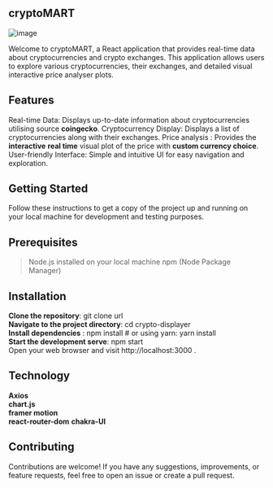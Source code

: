 ## cryptoMART
![image](https://github.com/Gauravsharma-2002/Crypt_know/assets/92368075/d4268546-fc71-4aa3-8fe9-cfe0d0a1fe07)



Welcome to cryptoMART, a React application that provides real-time data about cryptocurrencies and crypto exchanges.
This application allows users to explore various cryptocurrencies, their exchanges, and detailed visual interactive price analyser plots.

## Features
Real-time Data: Displays up-to-date information about cryptocurrencies utilising source **coingecko**.
Cryptocurrency Display: Displays a list of cryptocurrencies along with their exchanges.
Price analysis : Provides the **interactive** **real time** visual plot of the price with **custom currency choice**.
User-friendly Interface: Simple and intuitive UI for easy navigation and exploration.

## Getting Started 
Follow these instructions to get a copy of the project up and running on your local machine for development and testing purposes.

## Prerequisites
> Node.js installed on your local machine
> npm (Node Package Manager)

## Installation

**Clone the repository**: git clone url  
**Navigate to the project directory**: cd crypto-displayer  
**Install dependencies** : npm install   # or using yarn: yarn install  
**Start the development serve**: npm start  
Open your web browser and visit http://localhost:3000 .  

## Technology 

**Axios**  
**chart.js**  
**framer motion**  
**react-router-dom**
**chakra-UI**  
## Contributing
Contributions are welcome! If you have any suggestions, improvements, or feature requests, feel free to open an issue or create a pull request.  


